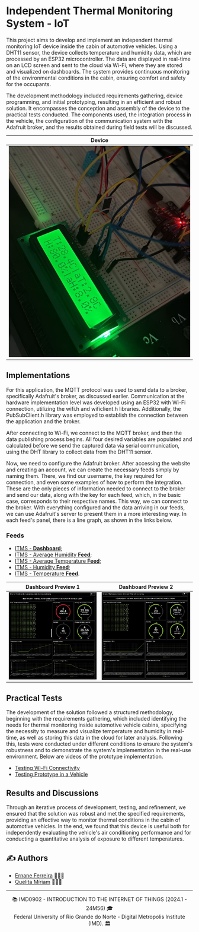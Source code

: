 # Independent Thermal Monitoring System - IoT
This project aims to develop and implement an independent thermal monitoring IoT device inside the cabin of automotive vehicles. Using a DHT11 sensor, the device collects temperature and humidity data, which are processed by an ESP32 microcontroller. The data are displayed in real-time on an LCD screen and sent to the cloud via Wi-Fi, where they are stored and visualized on dashboards. The system provides continuous monitoring of the environmental conditions in the cabin, ensuring comfort and safety for the occupants.

The development methodology included requirements gathering, device programming, and initial prototyping, resulting in an efficient and robust solution. It encompasses the conception and assembly of the device to the practical tests conducted. The components used, the integration process in the vehicle, the configuration of the communication system with the Adafruit broker, and the results obtained during field tests will be discussed.

| Device |
|:-------------------:|
|![device](./assets/images/device.png)|

## Implementations
For this application, the MQTT protocol was used to send data to a broker, specifically Adafruit's broker, as discussed earlier. Communication at the hardware implementation level was developed using an ESP32 with Wi-Fi connection, utilizing the wifi.h and wificlient.h libraries. Additionally, the PubSubClient.h library was employed to establish the connection between the application and the broker.

After connecting to Wi-Fi, we connect to the MQTT broker, and then the data publishing process begins. All four desired variables are populated and calculated before we send the captured data via serial communication, using the DHT library to collect data from the DHT11 sensor.

Now, we need to configure the Adafruit broker. After accessing the website and creating an account, we can create the necessary feeds simply by naming them. There, we find our username, the key required for connection, and even some examples of how to perform the integration. These are the only pieces of information needed to connect to the broker and send our data, along with the key for each feed, which, in the basic case, corresponds to their respective names. This way, we can connect to the broker. With everything configured and the data arriving in our feeds, we can use Adafruit's server to present them in a more interesting way. In each feed's panel, there is a line graph, as shown in the links below.

### Feeds

- [ITMS - **Dashboard**](https://io.adafruit.com/Ernane/dashboards/automotive-cabin-thermal-monitoring);
- [ITMS - Average Humidity **Feed**](https://io.adafruit.com/Ernane/feeds/actm-ahum);
- [ITMS - Average Temperature **Feed**](https://io.adafruit.com/Ernane/feeds/actm-atemp);
- [ITMS - Humidity **Feed**](https://io.adafruit.com/Ernane/feeds/actm-hum);
- [ITMS - Temperature **Feed**](https://io.adafruit.com/Ernane/feeds/actm-temp).

| Dashboard Preview 1 | Dashboard Preview 2 |
|:-------------------:|:-------------------:|
|![dashboard preview 1](./assets/images/dashboard-preview-1.jpeg)| ![dashboard preview 2](./assets/images/dashboard-preview-2.jpeg)|

## Practical Tests
The development of the solution followed a structured methodology, beginning with the requirements gathering, which included identifying the needs for thermal monitoring inside automotive vehicle cabins, specifying the necessity to measure and visualize temperature and humidity in real-time, as well as storing this data in the cloud for later analysis. Following this, tests were conducted under different conditions to ensure the system's robustness and to demonstrate the system's implementation in the real-use environment. Below are videos of the prototype implementation.
- [Testing Wi-Fi Connectivity](https://youtube.com/shorts/GmuC_Umvizc)
- [Testing Prototype in a Vehicle](https://youtu.be/GmuC_Umvizc)

## Results and Discussions
Through an iterative process of development, testing, and refinement, we ensured that the solution was robust and met the specified requirements, providing an effective way to monitor thermal conditions in the cabin of automotive vehicles. In the end, we found that this device is useful both for independently evaluating the vehicle's air conditioning performance and for conducting a quantitative analysis of exposure to different temperatures.

## ✍️ Authors

- [Ernane Ferreira](https://github.com/ernanej) 🧑🏼‍💻
- [Quelita Míriam](https://github.com/quelita2) 👩🏼‍💻
---
<div align="center">
  📚 IMD0902 - INTRODUCTION TO THE INTERNET OF THINGS (2024.1 - 24M56) 🎓 <br/>
  Federal University of Rio Grande do Norte - Digital Metropolis Institute (IMD). 🏛️
</div>
